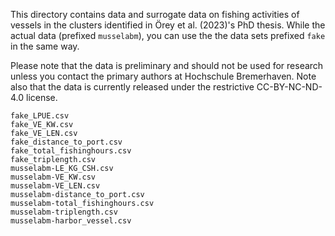 <!--
SPDX-FileContributor: Carsten Lemmen <carsten.lemmen@hereon.de>
SPDX-FileCopyrightText: 2023 Helmholtz-Zentrum hereon GmbH
SPDX-License-Identifier: CC0-1.0
-->

This directory contains data and surrogate data on fishing activities of vessels
in the clusters identified in Örey et al. (2023)'s PhD thesis. While the
actual data (prefixed `musselabm`), you can use the the data sets prefixed `fake` in the same way.

Please note that the data is preliminary and should not be used
for research unless you contact the primary authors at Hochschule Bremerhaven. Note also that the data is currently released under the restrictive CC-BY-NC-ND-4.0 license.

```
fake_LPUE.csv
fake_VE_KW.csv
fake_VE_LEN.csv
fake_distance_to_port.csv
fake_total_fishinghours.csv
fake_triplength.csv
musselabm-LE_KG_CSH.csv
musselabm-VE_KW.csv
musselabm-VE_LEN.csv
musselabm-distance_to_port.csv
musselabm-total_fishinghours.csv
musselabm-triplength.csv
musselabm-harbor_vessel.csv
```
